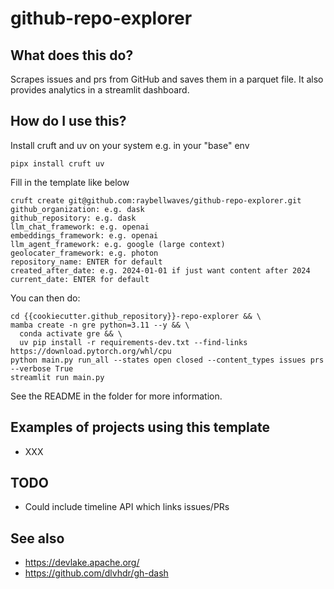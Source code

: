 # github-repo-explorer

## What does this do?

Scrapes issues and prs from GitHub and saves them in a parquet file.
It also provides analytics in a streamlit dashboard.

## How do I use this?

Install cruft and uv on your system e.g. in your "base" env
```
pipx install cruft uv
```

Fill in the template like below
```
cruft create git@github.com:raybellwaves/github-repo-explorer.git
github_organization: e.g. dask
github_repository: e.g. dask
llm_chat_framework: e.g. openai
embeddings_framework: e.g. openai
llm_agent_framework: e.g. google (large context)
geolocater_framework: e.g. photon
repository_name: ENTER for default
created_after_date: e.g. 2024-01-01 if just want content after 2024
current_date: ENTER for default
```

You can then do:
```
cd {{cookiecutter.github_repository}}-repo-explorer && \
mamba create -n gre python=3.11 --y && \
  conda activate gre && \
  uv pip install -r requirements-dev.txt --find-links https://download.pytorch.org/whl/cpu
python main.py run_all --states open closed --content_types issues prs --verbose True
streamlit run main.py
```

See the README in the folder for more information.

## Examples of projects using this template

 - XXX

## TODO

 - Could include timeline API which links issues/PRs

 ## See also

 - https://devlake.apache.org/
 - https://github.com/dlvhdr/gh-dash

